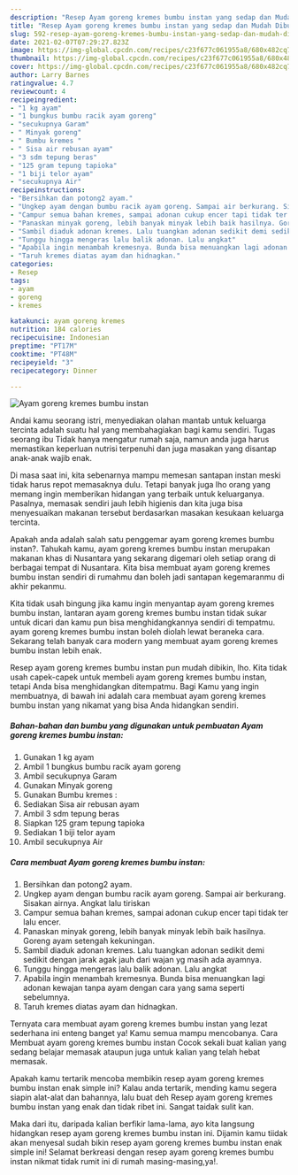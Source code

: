```yaml
---
description: "Resep Ayam goreng kremes bumbu instan yang sedap dan Mudah Dibuat"
title: "Resep Ayam goreng kremes bumbu instan yang sedap dan Mudah Dibuat"
slug: 592-resep-ayam-goreng-kremes-bumbu-instan-yang-sedap-dan-mudah-dibuat
date: 2021-02-07T07:29:27.823Z
image: https://img-global.cpcdn.com/recipes/c23f677c061955a8/680x482cq70/ayam-goreng-kremes-bumbu-instan-foto-resep-utama.jpg
thumbnail: https://img-global.cpcdn.com/recipes/c23f677c061955a8/680x482cq70/ayam-goreng-kremes-bumbu-instan-foto-resep-utama.jpg
cover: https://img-global.cpcdn.com/recipes/c23f677c061955a8/680x482cq70/ayam-goreng-kremes-bumbu-instan-foto-resep-utama.jpg
author: Larry Barnes
ratingvalue: 4.7
reviewcount: 4
recipeingredient:
- "1 kg ayam"
- "1 bungkus bumbu racik ayam goreng"
- "secukupnya Garam"
- " Minyak goreng"
- " Bumbu kremes "
- " Sisa air rebusan ayam"
- "3 sdm tepung beras"
- "125 gram tepung tapioka"
- "1 biji telor ayam"
- "secukupnya Air"
recipeinstructions:
- "Bersihkan dan potong2 ayam."
- "Ungkep ayam dengan bumbu racik ayam goreng. Sampai air berkurang. Sisakan airnya. Angkat lalu tiriskan"
- "Campur semua bahan kremes, sampai adonan cukup encer tapi tidak ter lalu encer."
- "Panaskan minyak goreng, lebih banyak minyak lebih baik hasilnya. Goreng ayam setengah kekuningan."
- "Sambil diaduk adonan kremes. Lalu tuangkan adonan sedikit demi sedikit dengan jarak agak jauh dari wajan yg masih ada ayamnya."
- "Tunggu hingga mengeras lalu balik adonan. Lalu angkat"
- "Apabila ingin menambah kremesnya. Bunda bisa menuangkan lagi adonan kewajan tanpa ayam dengan cara yang sama seperti sebelumnya."
- "Taruh kremes diatas ayam dan hidnagkan."
categories:
- Resep
tags:
- ayam
- goreng
- kremes

katakunci: ayam goreng kremes 
nutrition: 184 calories
recipecuisine: Indonesian
preptime: "PT17M"
cooktime: "PT48M"
recipeyield: "3"
recipecategory: Dinner

---
```



![Ayam goreng kremes bumbu instan](https://img-global.cpcdn.com/recipes/c23f677c061955a8/680x482cq70/ayam-goreng-kremes-bumbu-instan-foto-resep-utama.jpg)

Andai kamu seorang istri, menyediakan olahan mantab untuk keluarga tercinta adalah suatu hal yang membahagiakan bagi kamu sendiri. Tugas seorang ibu Tidak hanya mengatur rumah saja, namun anda juga harus memastikan keperluan nutrisi terpenuhi dan juga masakan yang disantap anak-anak wajib enak.

Di masa  saat ini, kita sebenarnya mampu memesan santapan instan meski tidak harus repot memasaknya dulu. Tetapi banyak juga lho orang yang memang ingin memberikan hidangan yang terbaik untuk keluarganya. Pasalnya, memasak sendiri jauh lebih higienis dan kita juga bisa menyesuaikan makanan tersebut berdasarkan masakan kesukaan keluarga tercinta. 



Apakah anda adalah salah satu penggemar ayam goreng kremes bumbu instan?. Tahukah kamu, ayam goreng kremes bumbu instan merupakan makanan khas di Nusantara yang sekarang digemari oleh setiap orang di berbagai tempat di Nusantara. Kita bisa membuat ayam goreng kremes bumbu instan sendiri di rumahmu dan boleh jadi santapan kegemaranmu di akhir pekanmu.

Kita tidak usah bingung jika kamu ingin menyantap ayam goreng kremes bumbu instan, lantaran ayam goreng kremes bumbu instan tidak sukar untuk dicari dan kamu pun bisa menghidangkannya sendiri di tempatmu. ayam goreng kremes bumbu instan boleh diolah lewat beraneka cara. Sekarang telah banyak cara modern yang membuat ayam goreng kremes bumbu instan lebih enak.

Resep ayam goreng kremes bumbu instan pun mudah dibikin, lho. Kita tidak usah capek-capek untuk membeli ayam goreng kremes bumbu instan, tetapi Anda bisa menghidangkan ditempatmu. Bagi Kamu yang ingin membuatnya, di bawah ini adalah cara membuat ayam goreng kremes bumbu instan yang nikamat yang bisa Anda hidangkan sendiri.

<!--inarticleads1-->

##### Bahan-bahan dan bumbu yang digunakan untuk pembuatan Ayam goreng kremes bumbu instan:

1. Gunakan 1 kg ayam
1. Ambil 1 bungkus bumbu racik ayam goreng
1. Ambil secukupnya Garam
1. Gunakan  Minyak goreng
1. Gunakan  Bumbu kremes :
1. Sediakan  Sisa air rebusan ayam
1. Ambil 3 sdm tepung beras
1. Siapkan 125 gram tepung tapioka
1. Sediakan 1 biji telor ayam
1. Ambil secukupnya Air




<!--inarticleads2-->

##### Cara membuat Ayam goreng kremes bumbu instan:

1. Bersihkan dan potong2 ayam.
1. Ungkep ayam dengan bumbu racik ayam goreng. Sampai air berkurang. Sisakan airnya. Angkat lalu tiriskan
1. Campur semua bahan kremes, sampai adonan cukup encer tapi tidak ter lalu encer.
1. Panaskan minyak goreng, lebih banyak minyak lebih baik hasilnya. Goreng ayam setengah kekuningan.
1. Sambil diaduk adonan kremes. Lalu tuangkan adonan sedikit demi sedikit dengan jarak agak jauh dari wajan yg masih ada ayamnya.
1. Tunggu hingga mengeras lalu balik adonan. Lalu angkat
1. Apabila ingin menambah kremesnya. Bunda bisa menuangkan lagi adonan kewajan tanpa ayam dengan cara yang sama seperti sebelumnya.
1. Taruh kremes diatas ayam dan hidnagkan.




Ternyata cara membuat ayam goreng kremes bumbu instan yang lezat sederhana ini enteng banget ya! Kamu semua mampu mencobanya. Cara Membuat ayam goreng kremes bumbu instan Cocok sekali buat kalian yang sedang belajar memasak ataupun juga untuk kalian yang telah hebat memasak.

Apakah kamu tertarik mencoba membikin resep ayam goreng kremes bumbu instan enak simple ini? Kalau anda tertarik, mending kamu segera siapin alat-alat dan bahannya, lalu buat deh Resep ayam goreng kremes bumbu instan yang enak dan tidak ribet ini. Sangat taidak sulit kan. 

Maka dari itu, daripada kalian berfikir lama-lama, ayo kita langsung hidangkan resep ayam goreng kremes bumbu instan ini. Dijamin kamu tiidak akan menyesal sudah bikin resep ayam goreng kremes bumbu instan enak simple ini! Selamat berkreasi dengan resep ayam goreng kremes bumbu instan nikmat tidak rumit ini di rumah masing-masing,ya!.

